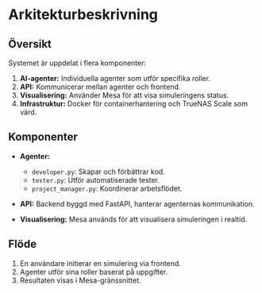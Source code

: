 # Arkitekturbeskrivning

## Översikt
Systemet är uppdelat i flera komponenter:
1. **AI-agenter:** Individuella agenter som utför specifika roller.
2. **API:** Kommunicerar mellan agenter och frontend.
3. **Visualisering:** Använder Mesa för att visa simuleringens status.
4. **Infrastruktur:** Docker för containerhantering och TrueNAS Scale som värd.

## Komponenter
- **Agenter:**
  - `developer.py`: Skapar och förbättrar kod.
  - `tester.py`: Utför automatiserade tester.
  - `project_manager.py`: Koordinerar arbetsflödet.

- **API:**
  Backend byggd med FastAPI, hanterar agenternas kommunikation.

- **Visualisering:**
  Mesa används för att visualisera simuleringen i realtid.

## Flöde
1. En användare initierar en simulering via frontend.
2. Agenter utför sina roller baserat på uppgifter.
3. Resultaten visas i Mesa-gränssnittet.
